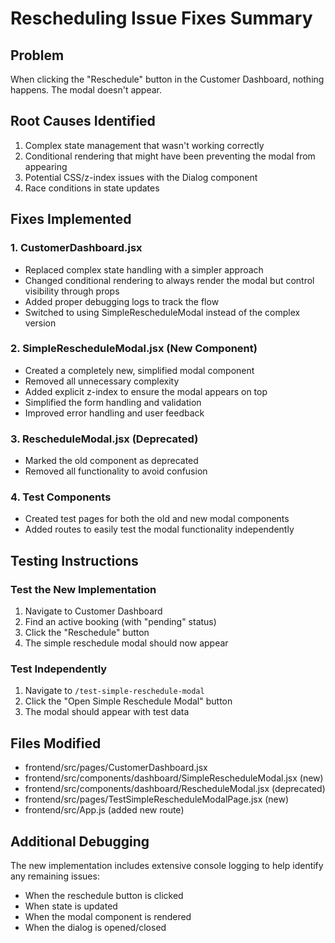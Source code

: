 # Rescheduling Issue Fixes Summary

## Problem
When clicking the "Reschedule" button in the Customer Dashboard, nothing happens. The modal doesn't appear.

## Root Causes Identified
1. Complex state management that wasn't working correctly
2. Conditional rendering that might have been preventing the modal from appearing
3. Potential CSS/z-index issues with the Dialog component
4. Race conditions in state updates

## Fixes Implemented

### 1. CustomerDashboard.jsx
- Replaced complex state handling with a simpler approach
- Changed conditional rendering to always render the modal but control visibility through props
- Added proper debugging logs to track the flow
- Switched to using SimpleRescheduleModal instead of the complex version

### 2. SimpleRescheduleModal.jsx (New Component)
- Created a completely new, simplified modal component
- Removed all unnecessary complexity
- Added explicit z-index to ensure the modal appears on top
- Simplified the form handling and validation
- Improved error handling and user feedback

### 3. RescheduleModal.jsx (Deprecated)
- Marked the old component as deprecated
- Removed all functionality to avoid confusion

### 4. Test Components
- Created test pages for both the old and new modal components
- Added routes to easily test the modal functionality independently

## Testing Instructions

### Test the New Implementation
1. Navigate to Customer Dashboard
2. Find an active booking (with "pending" status)
3. Click the "Reschedule" button
4. The simple reschedule modal should now appear

### Test Independently
1. Navigate to `/test-simple-reschedule-modal`
2. Click the "Open Simple Reschedule Modal" button
3. The modal should appear with test data

## Files Modified
- frontend/src/pages/CustomerDashboard.jsx
- frontend/src/components/dashboard/SimpleRescheduleModal.jsx (new)
- frontend/src/components/dashboard/RescheduleModal.jsx (deprecated)
- frontend/src/pages/TestSimpleRescheduleModalPage.jsx (new)
- frontend/src/App.js (added new route)

## Additional Debugging
The new implementation includes extensive console logging to help identify any remaining issues:
- When the reschedule button is clicked
- When state is updated
- When the modal component is rendered
- When the dialog is opened/closed